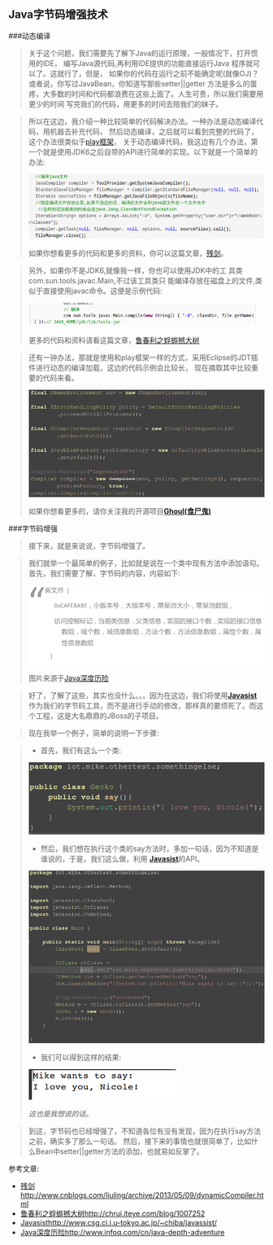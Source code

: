 Java字节码增强技术
---
###动态编译
> 关于这个问题，我们需要先了解下Java的运行原理，一般情况下，打开惯用的IDE，
编写Java源代码,再利用IDE提供的功能直接运行Java 程序就可以了。这就行了，但是，
如果你的代码在运行之前不能确定呢(就像OJ)？或者说，你写过JavaBean，你知道写那些setter||getter
方法是多么的蛋疼，大多数的时间和代码都浪费在这些上面了。人生可贵，所以我们需要用更少的时间
写完我们的代码，用更多的时间去陪我们的妹子。

> 所以在这边，我介绍一种比较简单的代码解决办法。一种办法是动态编译代码，用机器去补充代码，
然后动态编译，之后就可以看到完整的代码了，这个办法很类似于[play框架](http://www.oschina.net/p/play-framework)，
关于动态编译代码，我这边有几个办法，第一个就是使用JDK6之后自带的API进行简单的实现。以下就是一个简单的办法:
>
> ![image](images/2014-01-17-3.png)
>
> 如果你想看更多的代码和更多的资料，你可以这篇文章，[残剑](http://www.cnblogs.com/liuling/archive/2013/05/09/dynamicCompiler.html)。

> 另外，如果你不是JDK6,就像我一样，你也可以使用JDK中的工 具类 com.sun.tools.javac.Main,不过该工具类只
能编译存放在磁盘上的文件,类似于直接使用javac命令。这便是示例代码:
>
> ![image](images/2014-01-17-1.png)
>
> 更多的代码和资料请看这篇文章，[鲁春利之蜉蝣撼大树](http://chrui.iteye.com/blog/1007252)

> 还有一钟办法，那就是使用和play框架一样的方式，采用Eclipse的JDT插件进行动态的编译加载，这边的代码示例会比较长，
现在摘取其中比较重要的代码来看。
>
> ![image](images/2014-01-17-2.png)
>
> 如果你想看更多的，请你关注我的开源项目[**Ghoul(食尸鬼)**](https://github.com/MikeCoder/Ghoul)

###字节码增强
> 接下来，就是来说说，字节码增强了。

> 我们就举一个最简单的例子，比如就是说在一个类中现有方法中添加语句。
> 首先，我们需要了解，字节码的内容，内容如下:
>
> ![image](images/2014-01-17-4.png)
>
> 图片来源于[Java深度历险](http://www.infoq.com/cn/java-depth-adventure)

> 好了，了解了这些，其实也没什么。。。因为在这边，我们将使用[**Javasist**](http://www.csg.ci.i.u-tokyo.ac.jp/~chiba/javassist/)
作为我们的字节码工具，而不是进行手动的修改，那样真的要烦死了。而这个工程，这是大名鼎鼎的JBoss的子项目。

> 现在我举一个例子，简单的说明一下步骤:

> + 首先，我们有这么一个类:
>
> ![image](images/2014-01-17-5.png)
>
> + 然后，我们想在执行这个类的say方法时，多加一句话，因为不知道是谁说的，于是，我们这么做，利用
[**Javasist**](http://www.csg.ci.i.u-tokyo.ac.jp/~chiba/javassist/)的API。
>
> ![image](images/2014-01-17-6.png)
>
> + 我们可以得到这样的结果:
>
> ![image](images/2014-01-17-7.png)
>
> *这也是我想说的话。*

> 到这，字节码也已经增强了，不知道各位有没有发现，因为在执行say方法之前，确实多了那么一句话。
然后，接下来的事情也就很简单了，比如什么Bean中setter||getter方法的添加，也就易如反掌了。

参考文章:

+ [残剑](http://www.cnblogs.com/liuling/archive/2013/05/09/dynamicCompiler.html)http://www.cnblogs.com/liuling/archive/2013/05/09/dynamicCompiler.html
+ [鲁春利之蜉蝣撼大树](http://chrui.iteye.com/blog/1007252)http://chrui.iteye.com/blog/1007252
+ [Javasist](http://www.csg.ci.i.u-tokyo.ac.jp/~chiba/javassist/)http://www.csg.ci.i.u-tokyo.ac.jp/~chiba/javassist/
+ [Java深度历险](http://www.infoq.com/cn/java-depth-adventure)http://www.infoq.com/cn/java-depth-adventure 
